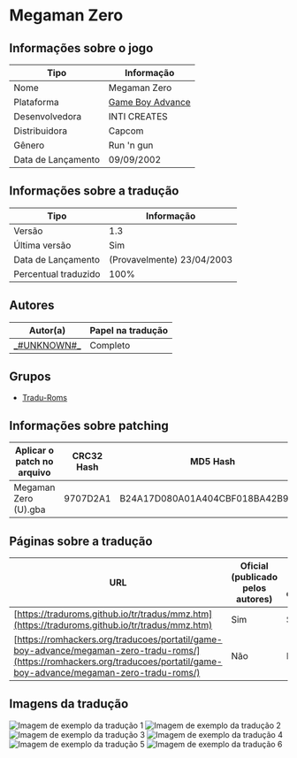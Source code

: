 # Megaman Zero

## Informações sobre o jogo

| Tipo | Informação |
| ----------- | ----------- |
| Nome | Megaman Zero |
| Plataforma | [Game Boy Advance](../) |
| Desenvolvedora | INTI CREATES |
| Distribuidora | Capcom |
| Gênero | Run 'n gun |
| Data de Lançamento | 09/09/2002 |

## Informações sobre a tradução

| Tipo | Informação |
| ----------- | ----------- |
| Versão | 1\.3 |
| Última versão | Sim |
| Data de Lançamento | (Provavelmente) 23/04/2003 |
| Percentual traduzido | 100% |

## Autores

| Autor(a) | Papel na tradução |
| ----------- | ----------- |
| [\_\#UNKNOWN\#\_](../../../autores/unknown/) | Completo |

## Grupos

* [Tradu\-Roms](../../../grupos/tradu-roms/)

## Informações sobre patching

| Aplicar o patch no arquivo | CRC32 Hash | MD5 Hash |
| ----------- | ----------- | ----------- |
| Megaman Zero \(U\)\.gba | 9707D2A1 | B24A17D080A01A404CBF018BA42B9803 |

## Páginas sobre a tradução

| URL | Oficial (publicado pelos autores) | Possuí link de download |
| ----------- | ----------- | ----------- |
| [https://traduroms.github.io/tr/tradus/mmz.htm](https://traduroms.github.io/tr/tradus/mmz.htm) | Sim | Sim |
| [https://romhackers.org/traducoes/portatil/game-boy-advance/megaman-zero-tradu-roms/](https://romhackers.org/traducoes/portatil/game-boy-advance/megaman-zero-tradu-roms/) | Não | Não |

## Imagens da tradução

![Imagem de exemplo da tradução 1](1.png)
![Imagem de exemplo da tradução 2](2.png)
![Imagem de exemplo da tradução 3](3.png)
![Imagem de exemplo da tradução 4](4.png)
![Imagem de exemplo da tradução 5](5.png)
![Imagem de exemplo da tradução 6](6.png)